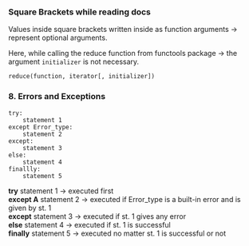 ### Square Brackets while reading docs

Values inside square brackets written inside as function arguments -> represent optional arguments. <br>

Here, while calling the reduce function from functools package -> the argument `initializer` is not necessary.

```
reduce(function, iterator[, initializer])
```

### 8. Errors and Exceptions

```
try:
    statement 1
except Error_type:
    statement 2
except:
    statement 3
else:
    statement 4
finallly:
    statement 5
```

<b>try</b> statement 1 -> executed first<br>
<b>except A</b> statement 2 -> executed if Error_type is a built-in error and is given by st. 1<br>
<b>except</b> statement 3 -> executed if st. 1 gives any error<br>
<b>else</b> statement 4 -> executed if st. 1 is successful<br>
<b>finally</b> statement 5 -> executed no matter st. 1 is successful or not<br>